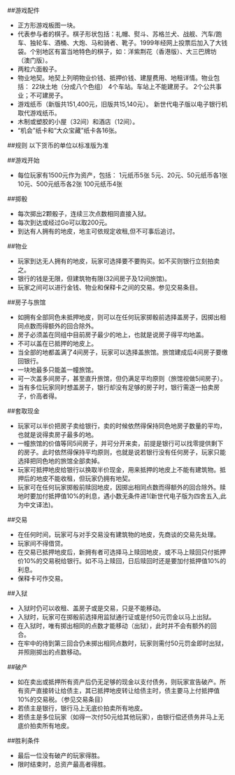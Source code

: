 
##游戏配件
* 正方形游戏板图一块。
* 代表参与者的棋子。棋子形状包括：礼帽、熨斗、苏格兰犬、战舰、汽车/跑车、独轮车、酒桶、大炮、马和骑者、靴子。1999年经网上投票后加入了大钱袋。个别地区有富当地特色的棋子，如：洋紫荆花（香港版）、大三巴牌坊（澳门版）。
* 两粒六面骰子。
* 物业地契。地契上列明物业价钱、抵押价钱、建屋费用、地租详情。物业包括：
22块土地（分成八个色组）
4个车站。车站上不能建房子。
2个公共事业；不可建房子。
* 游戏纸币（新版共151,400元，旧版共15,140元）。
新世代电子版以电子银行机取代游戏纸币。
* 木制或塑胶的小屋（32间）和酒店（12间）。
* “机会”纸卡和“大众宝藏”纸卡各16张。

##规则
以下货币的单位以标准版为准


##游戏开始
* 每位玩家有1500元作为资产，包括：
1元纸币5张
5元、20元、50元纸币各1张
10元、500元纸币各2张
100元纸币4张




##掷骰
* 每次掷出2颗骰子，连续三次点数相同直接入狱。
* 每次到达或经过Go可以取200元。
* 到达有人拥有的地皮，地主可依规定收租,但不可事后追讨。

##物业
* 玩家到达无人拥有的地皮，玩家可选择要不要购买。如不买则银行立刻拍卖之。
* 银行的钱是无限，但建筑物有限(32间房子及12间旅馆)。
* 玩家之间可以进行金钱、物业和保释卡之间的交易。参见交易条目。

##房子与旅馆
* 如拥有全部同色未抵押地皮，则可以在任何玩家掷骰前选择盖房子，因掷出相同点数而得额外的回合除外。
* 房子必须盖在同组中目前房子最少的地上，也就是说房子得平均地盖。
* 不可以盖在已抵押的地皮上。
* 当全部的地都盖满了4间房子，玩家可以选择盖旅馆。旅馆建成后4间房子要缴回银行。
* 一块地最多只能盖一幢旅馆。
* 可一次盖多间房子，甚至直升旅馆，但仍满足平均原则（旅馆视做5间房子）。
* 当有多位玩家同时想盖房子，银行却没有足够的房子时，银行需逐一拍卖房子，价高者得。

##套取现金
* 玩家可以半价把房子卖给银行，卖的时候依然得保持同色地房子数量的平均，也就是说得卖房子最多的地。
* 一幢旅馆的价值等同5间房子，并可分开来卖，前提是银行可以找零提供剩下的房子。此时依然得保持平均原则，也就是说若银行没有任何房子，玩家只能选择把同色地的旅馆全部卖掉。
* 玩家可抵押地皮给银行以换取半价现金，用来抵押的地皮上不能有建筑物。抵押后的地皮不能收租，但玩家仍拥有地契。
* 玩家可在任何玩家掷骰前赎回地皮，因掷出相同点数而得额外的回合除外。赎地时要加付抵押值10%的利息，遇小数无条件进1(新世代电子版为四舍五入,此为中文译法)。

##交易
* 在任何时间，玩家可与对手交易没有建筑物的地皮，先商谈的交易先处理。
* 玩家间不得借贷。
* 在交易已抵押地皮后，新拥有者可选择马上赎回地皮，或不马上赎回只付抵押价10%的交易税给银行。如不马上赎回，日后赎回时还是要加付抵押值10%的利息。
* 保释卡可作交易。

##入狱
* 入狱时仍可以收租、盖房子或是交易，只是不能移动。
* 入狱时，玩家可在掷骰前选择用监狱通行证或是付50元罚金以马上出狱。
* 在入狱时，唯有掷出相同的点数才能移动（出狱），此时并不会有额外的回合。
* 在牢中的待到第三回合仍未掷出相同点数时，玩家则需付50元罚金即时出狱，并照刚掷出的点数移动。

##破产
* 如在卖出或抵押所有资产后仍无足够的现金以支付债务，则玩家宣告破产。所有资产直接转让给债主，其已抵押地皮转让给债主时，债主要马上付抵押值10%的交易税。（参见交易条目）
* 若债主是银行，银行马上无底价拍卖所有地皮。
* 若债主是多位玩家（如得一次付50元给其他玩家），由银行偿还债务并马上无底价拍卖所有地皮。

##胜利条件
* 最后一位没有破产的玩家得胜。
* 限时结束时，总资产最高者得胜。